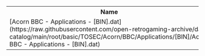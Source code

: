 <table>
<tr><th>Name</th><th>Size</th></tr>
<tr><td>[Acorn BBC - Applications - [BIN].dat](https://raw.githubusercontent.com/open-retrogaming-archive/dat-catalog/main/root/basic/TOSEC/Acorn/BBC/Applications/[BIN]/Acorn BBC - Applications - [BIN].dat)</td><td>179679</td></tr>
</table>
